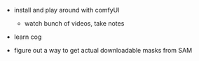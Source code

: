 - install and play around with comfyUI

  - watch bunch of videos, take notes

- learn cog

- figure out a way to get actual downloadable masks from SAM

